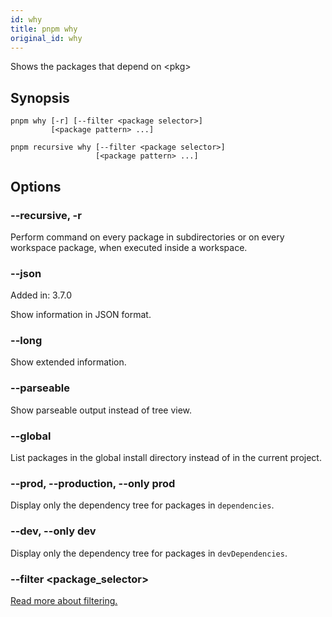 ```yaml
---
id: why
title: pnpm why
original_id: why
---
```


Shows the packages that depend on &lt;pkg>

## Synopsis

```text
pnpm why [-r] [--filter <package selector>]
         [<package pattern> ...]

pnpm recursive why [--filter <package selector>]
                   [<package pattern> ...]
```

## Options

### --recursive, -r

Perform command on every package in subdirectories
or on every workspace package, when executed inside a workspace.

### --json

Added in: 3.7.0

Show information in JSON format.

### --long

Show extended information.

### --parseable

Show parseable output instead of tree view.

### --global

List packages in the global install directory instead of in the current project.

### --prod, --production, --only prod

Display only the dependency tree for packages in `dependencies`.

### --dev, --only dev

Display only the dependency tree for packages in `devDependencies`.

### --filter &lt;package_selector>

[Read more about filtering.](../filtering)
